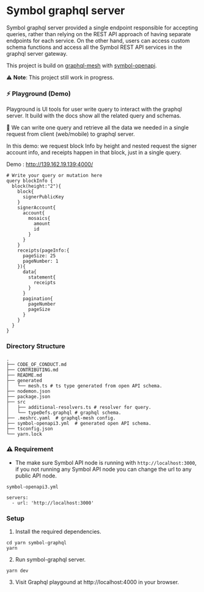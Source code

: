 # Symbol graphql server

Symbol graphql server provided a single endpoint responsible for accepting queries, rather than relying on the REST API approach of having separate endpoints for each service. On the other hand, users can access custom schema functions and access all the Symbol REST API services in the graphql server gateway.

This project is build on [graphql-mesh][github-graphql-mesh] with [symbol-openapi][github-symbol-openapi].

:warning:  **Note**: This project still work in progress.

### :zap: Playground (Demo)

Playground is UI tools for user write query to interact with the graphql server. It build with the docs show all the related query and schemas.

:star2:	We can write one query and retrieve all the data we needed in a single request from client (web/mobile) to graphql server.

In this demo: we request block Info by height and nested request the signer account info, and receipts happen in that block, just in a single query.

Demo : http://139.162.19.139:4000/

```
# Write your query or mutation here
query blockInfo {
  block(height:"2"){
    block{
      signerPublicKey
    }
    signerAccount{
      account{
        mosaics{
          amount
          id
        }
      }
    }
    receipts(pageInfo:{
      pageSize: 25
      pageNumber: 1
    }){
      data{
        statement{
          receipts
        }
      }
      pagination{
        pageNumber
        pageSize
      }
    }
  }
}
```

### Directory Structure

```
.
├── CODE_OF_CONDUCT.md
├── CONTRIBUTING.md
├── README.md
├── generated
│   └── mesh.ts # ts type generated from open API schema.
├── nodemon.json
├── package.json
├── src
│   ├── additional-resolvers.ts # resolver for query.
│   └── typeDefs.graphql # graphql schema.
├── .meshrc.yaml  # graphql-mesh config.
├── symbol-openapi3.yml  # generated open API schema.
├── tsconfig.json
└── yarn.lock
```

### :warning: Requirement

- The make sure Symbol API node is running with `http://localhost:3000`, if you not running any Symbol API node you can change the url to any public API node.

`symbol-openapi3.yml`

```
servers:
  - url: 'http://localhost:3000'
```


### Setup

1. Install the required dependencies.

```
cd yarn symbol-graphql
yarn
```

2. Run symbol-graphql server.

```
yarn dev
```

3. Visit Graphql playgound at http://localhost:4000 in your browser.


[github-symbol-openapi]: https://github.com/nemtech/symbol-openapi
[github-graphql-mesh]: https://github.com/urigo/graphql-mesh
